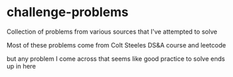 # challenge-problems

Collection of problems from various sources that I've attempted to solve

Most of these problems come from Colt Steeles DS&A course and leetcode

but any problem I come across that seems like good practice to solve ends up in here